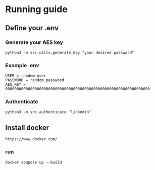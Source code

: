 # Running guide

## Define your .env

### Generate your AES key

    python3 -m src.utils.generate_key "your desired password"

### Example .env

    USER = random_user
    PASSWORD = random_password
    AES_KEY = 0000000000000000000000000000000000000000000000000000000000000000

### Authenticate
    python3 -m src.authenticate "linkedin"

## Install docker

    https://www.docker.com/

### run

    docker compose up --build
